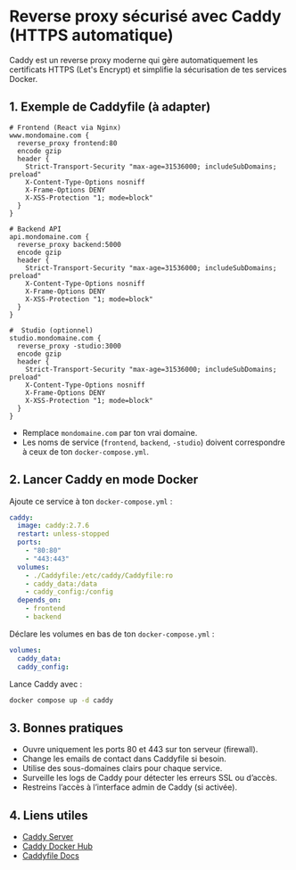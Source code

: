 # Reverse proxy sécurisé avec Caddy (HTTPS automatique)

Caddy est un reverse proxy moderne qui gère automatiquement les certificats HTTPS (Let's Encrypt) et simplifie la sécurisation de tes services Docker.

## 1. Exemple de Caddyfile (à adapter)

```Caddyfile
# Frontend (React via Nginx)
www.mondomaine.com {
  reverse_proxy frontend:80
  encode gzip
  header {
    Strict-Transport-Security "max-age=31536000; includeSubDomains; preload"
    X-Content-Type-Options nosniff
    X-Frame-Options DENY
    X-XSS-Protection "1; mode=block"
  }
}

# Backend API
api.mondomaine.com {
  reverse_proxy backend:5000
  encode gzip
  header {
    Strict-Transport-Security "max-age=31536000; includeSubDomains; preload"
    X-Content-Type-Options nosniff
    X-Frame-Options DENY
    X-XSS-Protection "1; mode=block"
  }
}

#  Studio (optionnel)
studio.mondomaine.com {
  reverse_proxy -studio:3000
  encode gzip
  header {
    Strict-Transport-Security "max-age=31536000; includeSubDomains; preload"
    X-Content-Type-Options nosniff
    X-Frame-Options DENY
    X-XSS-Protection "1; mode=block"
  }
}
```

- Remplace `mondomaine.com` par ton vrai domaine.
- Les noms de service (`frontend`, `backend`, `-studio`) doivent correspondre à ceux de ton `docker-compose.yml`.

## 2. Lancer Caddy en mode Docker

Ajoute ce service à ton `docker-compose.yml` :

```yaml
caddy:
  image: caddy:2.7.6
  restart: unless-stopped
  ports:
    - "80:80"
    - "443:443"
  volumes:
    - ./Caddyfile:/etc/caddy/Caddyfile:ro
    - caddy_data:/data
    - caddy_config:/config
  depends_on:
    - frontend
    - backend
```

Déclare les volumes en bas de ton `docker-compose.yml` :
```yaml
volumes:
  caddy_data:
  caddy_config:
```

Lance Caddy avec :
```bash
docker compose up -d caddy
```

## 3. Bonnes pratiques
- Ouvre uniquement les ports 80 et 443 sur ton serveur (firewall).
- Change les emails de contact dans Caddyfile si besoin.
- Utilise des sous-domaines clairs pour chaque service.
- Surveille les logs de Caddy pour détecter les erreurs SSL ou d’accès.
- Restreins l’accès à l’interface admin de Caddy (si activée).

## 4. Liens utiles
- [Caddy Server](https://caddyserver.com/)
- [Caddy Docker Hub](https://hub.docker.com/_/caddy)
- [Caddyfile Docs](https://caddyserver.com/docs/caddyfile) 